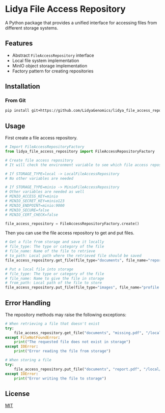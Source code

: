 # Lidya File Access Repository

A Python package that provides a unified interface for accessing files from different storage systems.

## Features

- Abstract `FileAccessRepository` interface
- Local file system implementation
- MinIO object storage implementation
- Factory pattern for creating repositories

## Installation

### From Git

```bash
pip install git+https://github.com/LidyaGenomics/lidya_file_access_repository.git@0.1.0
```

## Usage

First create a file access repository.

```python
# Import FileAccessRepositoryFactory
from lidya_file_access_repository import FileAccessRepositoryFactory

# Create file access repository
# It will check the environment variable to see which file access repository to use and create it

# If STORAGE_TYPE=local -> LocalFileAccessRepository
# No other variables are needed

# If STORAGE_TYPE=minio -> MinioFileAccessRepository
# Other variables are needed as well
# MINIO_ACCESS_KEY=minio
# MINIO_SECRET_KEY=minio123
# MINIO_ENDPOINT=minio:9000
# MINIO_SECURE=false
# MINIO_CERT_CHECK=false

file_access_repository = FileAccessRepositoryFactory.create()
```

Then you can use the file access repository to get and put files.

```python
# Get a file from storage and save it locally
# file_type: The type or category of the file
# file_name: Name of the file to retrieve
# to_path: Local path where the retrieved file should be saved
file_access_repository.get_file(file_type="documents", file_name="report.pdf", to_path="/local/path/report.pdf")

# Put a local file into storage
# file_type: The type or category of the file
# file_name: Name to give the file in storage
# from_path: Local path of the file to store
file_access_repository.put_file(file_type="images", file_name="profile.jpg", from_path="/local/path/profile.jpg")
```

## Error Handling

The repository methods may raise the following exceptions:

```python
# When retrieving a file that doesn't exist
try:
    file_access_repository.get_file("documents", "missing.pdf", "/local/path/output.pdf")
except FileNotFoundError:
    print("The requested file does not exist in storage")
except IOError:
    print("Error reading the file from storage")

# When storing a file
try:
    file_access_repository.put_file("documents", "report.pdf", "/local/path/report.pdf")
except IOError:
    print("Error writing the file to storage")
```

## License

[MIT](LICENSE) 